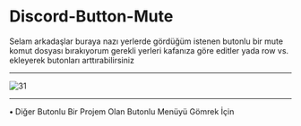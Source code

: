 # Discord-Button-Mute


Selam arkadaşlar buraya nazı yerlerde gördüğüm istenen butonlu bir mute  komut dosyası bırakıyorum gerekli yerleri kafanıza göre editler yada row vs. ekleyerek butonları arttırabilirsiniz

 <hr>

<img src="https://cdn.discordapp.com/attachments/855103466485973022/894901821506740254/unknown.png" alt="31" />

<hr>


<strong>•</strong> Diğer Butonlu Bir Projem Olan Butonlu Menüyü Gömrek İçin 
<a link="https://github.com/Cennk/Discord-buton-menu">
